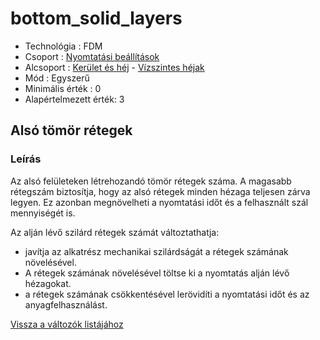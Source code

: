 # bottom\_solid\_layers

* Technológia : FDM
* Csoport : [Nyomtatási beállítások](../../konfig/print_settings.md)
* Alcsoport : [Kerület és héj](../../konfig/print_settings.md#kerületéshéj) - [Vízszintes héjak](../../konfig/print_settings.md#vízszinteshéjak)
* Mód : Egyszerű
* Minimális érték :  0
* Alapértelmezett érték: 3

## Alsó tömör rétegek

### Leírás

Az alsó felületeken létrehozandó tömör rétegek száma. A magasabb rétegszám biztosítja, hogy az alsó rétegek minden hézaga teljesen zárva legyen. Ez azonban megnövelheti a nyomtatási időt és a felhasznált szál mennyiségét is.

Az alján lévő szilárd rétegek számát változtathatja:

* javítja az alkatrész mechanikai szilárdságát a rétegek számának növelésével.
* A rétegek számának növelésével töltse ki a nyomtatás alján lévő hézagokat.
* a rétegek számának csökkentésével lerövidíti a nyomtatási időt és az anyagfelhasználást.

[Vissza a változók listájához](/)


